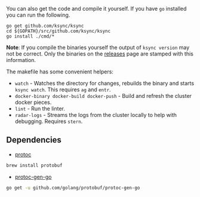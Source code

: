 You can also get the code and compile it yourself. If you have `go` installed you can run the following.

```shell
go get github.com/ksync/ksync
cd ${GOPATH}/src/github.com/ksync/ksync
go install ./cmd/*
```

**Note**: If you compile the binaries yourself the output of `ksync version` may not be correct. Only the binaries on the [releases](https://github.com/ksync/ksync/releases) page are stamped with this information.

The makefile has some convenient helpers:

- `watch` - Watches the directory for changes, rebuilds the binary and starts `ksync watch`. This requires `ag` and `entr`.
- `docker-binary docker-build docker-push` - Build and refresh the cluster docker pieces.
- `lint` - Run the linter.
- `radar-logs` - Streams the logs from the cluster locally to help with debugging. Requires `stern`.

## Dependencies

- [protoc][protoc]

```bash
brew install protobuf
```

- [protoc-gen-go][protoc-gen-go]

```bash
go get -u github.com/golang/protobuf/protoc-gen-go
```

[protoc]: https://github.com/golang/protobuf/
[protoc-gen-go]: https://github.com/golang/protobuf/
[mirror]: https://github.com/stephenh/mirror
